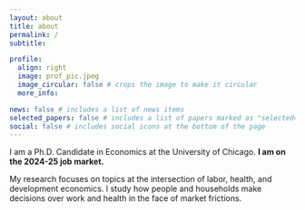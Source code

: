 ```yaml
---
layout: about
title: about
permalink: /
subtitle: 

profile:
  align: right
  image: prof_pic.jpeg
  image_circular: false # crops the image to make it circular
  more_info: 

news: false # includes a list of news items
selected_papers: false # includes a list of papers marked as "selected={true}"
social: false # includes social icons at the bottom of the page
---
```


I am a Ph.D. Candidate in Economics at the University of Chicago. **I am on the 2024-25 job market.** 

My research focuses on topics at the intersection of labor, health, and development economics. I study how people and households make decisions over work and health in the face of market frictions. 



